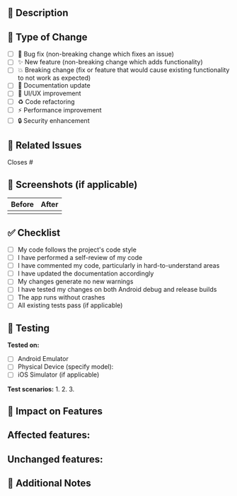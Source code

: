 ## 📝 Description

<!-- Provide a brief description of the changes in this PR -->

## 🎯 Type of Change

<!-- Mark the relevant option with an 'x' -->

- [ ] 🐛 Bug fix (non-breaking change which fixes an issue)
- [ ] ✨ New feature (non-breaking change which adds functionality)
- [ ] 💥 Breaking change (fix or feature that would cause existing functionality to not work as expected)
- [ ] 📝 Documentation update
- [ ] 🎨 UI/UX improvement
- [ ] ♻️ Code refactoring
- [ ] ⚡️ Performance improvement
- [ ] 🔒 Security enhancement

## 🔗 Related Issues

<!-- Link to related issues using #issue_number -->

Closes #

## 📸 Screenshots (if applicable)

<!-- Add screenshots or screen recordings to show the changes -->

| Before | After |
|--------|-------|
|        |       |

## ✅ Checklist

<!-- Mark completed items with an 'x' -->

- [ ] My code follows the project's code style
- [ ] I have performed a self-review of my code
- [ ] I have commented my code, particularly in hard-to-understand areas
- [ ] I have updated the documentation accordingly
- [ ] My changes generate no new warnings
- [ ] I have tested my changes on both Android debug and release builds
- [ ] The app runs without crashes
- [ ] All existing tests pass (if applicable)

## 🧪 Testing

<!-- Describe the tests you ran and how to reproduce them -->

**Tested on:**
- [ ] Android Emulator
- [ ] Physical Device (specify model): 
- [ ] iOS Simulator (if applicable)

**Test scenarios:**
1. 
2. 
3. 

## 📱 Impact on Features

<!-- List the features affected by this change -->

**Affected features:**
- 

**Unchanged features:**
- 

## 💭 Additional Notes

<!-- Add any additional context or notes for reviewers -->
